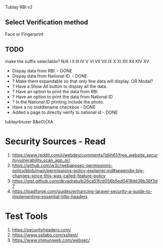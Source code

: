 Tublay RBI v2

## Select Verification method

Face or Fingerprint

## TODO

make the suffix selectable?
N/A
I
II
III
IV
V
VI
VII
VII
IX
X
XI
XII
XII
XIV
XV

- Dispay data from RBI. - DONE
- Dispay data from National ID. - DONE
- ? Make them expandable so that only few data will display. OR Modal?
- ? Have a Show All button to display all the data.
- ? Have an option to print the data from RBI
- ? Have an option to print the data from National ID
- ? In the National ID printing include the photo.
- Have a no middlename checkbox - DONE
- Added a page to directly verify to national id - DONE

tublayrbiuser
B&eO}|XA

# Security Sources - Read

1. https://www.reddit.com/r/webdev/comments/1djih61/free_website_securityvulnerability_scan_app_or/
2. https://github.com/w3c/webappsec-permissions-policy/blob/main/permissions-policy-explainer.md#appendix-big-changes-since-this-was-called-feature-policy
3. https://gist.github.com/dkvadratu/b26ca51fcd056b5ed0418dd39b38f3d7
4. https://loadforge.com/guides/enhancing-laravel-security-a-guide-to-implementing-essential-http-headers

# Test Tools

1. https://securityheaders.com/
2. https://www.ssllabs.com/ssltest/
3. https://www.immuniweb.com/websec/
